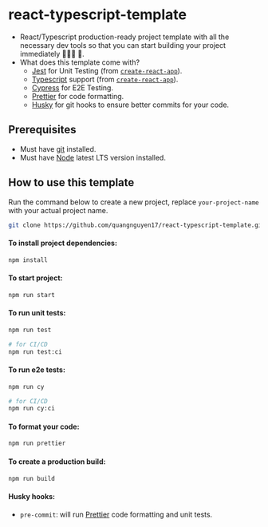 # react-typescript-template

- React/Typescript production-ready project template with all the necessary dev tools so that you can start building your project immediately 🧑🏻‍💻 🚀.
- What does this template come with?
  - [Jest](https://jestjs.io/) for Unit Testing (from [`create-react-app`](https://create-react-app.dev/)).
  - [Typescript](https://www.typescriptlang.org/) support (from [`create-react-app`](https://create-react-app.dev/)).
  - [Cypress](https://www.cypress.io/) for E2E Testing.
  - [Prettier](https://prettier.io/) for code formatting.
  - [Husky](https://github.com/typicode/husky) for git hooks to ensure better commits for your code.

## Prerequisites

- Must have [git](https://git-scm.com/) installed.
- Must have [Node](https://nodejs.org/en/) latest LTS version installed.

## How to use this template

Run the command below to create a new project, replace `your-project-name` with your actual project name.

```bash
git clone https://github.com/quangnguyen17/react-typescript-template.git your-project-name
```

#### To install project dependencies:

```bash
npm install
```

#### To start project:

```bash
npm run start
```

#### To run unit tests:

```bash
npm run test

# for CI/CD
npm run test:ci
```

#### To run e2e tests:

```bash
npm run cy

# for CI/CD
npm run cy:ci
```

#### To format your code:

```bash
npm run prettier
```

#### To create a production build:

```bash
npm run build
```

#### Husky hooks:

- `pre-commit`: will run [Prettier](https://prettier.io/) code formatting and unit tests.
